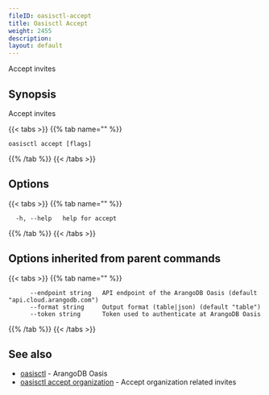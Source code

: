 ```yaml
---
fileID: oasisctl-accept
title: Oasisctl Accept
weight: 2455
description: 
layout: default
---
```

Accept invites

## Synopsis

Accept invites

{{< tabs >}}
{{% tab name="" %}}
```
oasisctl accept [flags]
```
{{% /tab %}}
{{< /tabs >}}

## Options

{{< tabs >}}
{{% tab name="" %}}
```
  -h, --help   help for accept
```
{{% /tab %}}
{{< /tabs >}}

## Options inherited from parent commands

{{< tabs >}}
{{% tab name="" %}}
```
      --endpoint string   API endpoint of the ArangoDB Oasis (default "api.cloud.arangodb.com")
      --format string     Output format (table|json) (default "table")
      --token string      Token used to authenticate at ArangoDB Oasis
```
{{% /tab %}}
{{< /tabs >}}

## See also

* [oasisctl](../oasisctl-options)	 - ArangoDB Oasis
* [oasisctl accept organization](oasisctl-accept-organization)	 - Accept organization related invites

